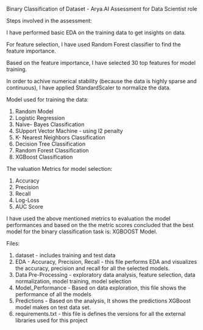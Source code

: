 Binary Classification  of Dataset - Arya.AI Assessment for Data Scientist role



Steps involved in the assessment: 

I have performed basic EDA on the training data to get insights on data. 

For feature selection, I have used Random Forest classifier to find the feature importance.

Based on the feature importance, I have selected 30 top features for model training. 

In order to achive numerical stability (because the data is highly sparse and continuous), I have applied StandardScaler to normalize the data.

Model used for training the data:
1. Random Model
2. Logistic Regression
3. Naive- Bayes Classification
4. SUpport Vector Machine - using l2 penalty
5. K- Nearest Neighbors Classification
6. Decision Tree Classification
7. Random Forest Classification
8. XGBoost Classification

The valuation Metrics for model selection:
1. Accuracy
2. Precision
3. Recall
4. Log-Loss
5. AUC Score

I have used the above mentioned metrics to evaluation the model performances and based on the the metric scores concluded that the best model for the binary classification task is: XGBOOST Model.



Files:

1. dataset - includes training and test data
3. EDA - Accuracy, Precision, Recall - this file performs EDA and visualizes the accuracy, precision and recall for all the selected models.
2. Data Pre-Processing - exploratory data analysis, feature selection, data normalization, model training, model selection
3. Model_Performance - Based on data exploration, this file shows the performance of all the models
4. Predictions - Based on the analysis, It shows the predictions XGBoost model makes on test data set. 
5. requirements.txt - this file is defines the versions for all the external libraries used for this project

